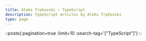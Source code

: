```yaml
---
title: Aleks Trpkovski — TypeScript
description: TypeScript articles by Aleks Trpkovski
type: page
---
```


::posts{:pagination=true :limit=10 :search-tag='["TypeScript"]'}
::
